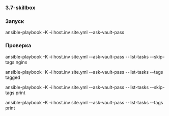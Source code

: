 ### 3.7-skillbox

### Запуск
ansible-playbook -K -i host.inv site.yml --ask-vault-pass

### Проверка
ansible-playbook -K -i host.inv site.yml --ask-vault-pass --list-tasks --skip-tags nginx

ansible-playbook -K -i host.inv site.yml --ask-vault-pass --list-tasks --tags tagged

ansible-playbook -K -i host.inv site.yml --ask-vault-pass --list-tasks --skip-tags print

ansible-playbook -K -i host.inv site.yml --ask-vault-pass --list-tasks --tags print
